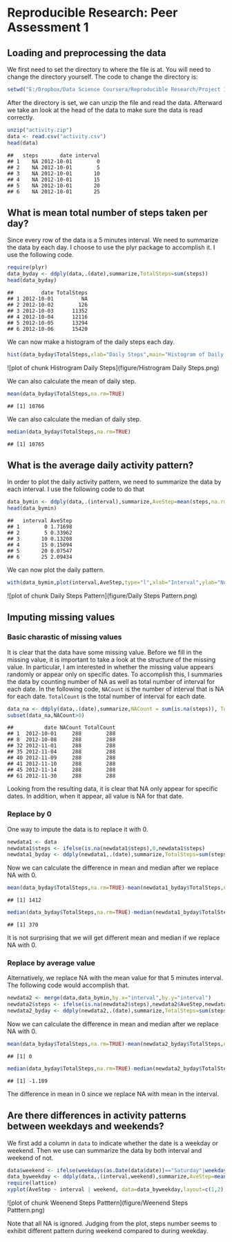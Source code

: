 # Reproducible Research: Peer Assessment 1


## Loading and preprocessing the data
We first need to set the directory to where the file is at. You will need to change the directory yourself. The code to change the directory is:

```r
setwd("E:/Dropbox/Data Science Coursera/Reproducible Research/Project 1/RepData_PeerAssessment1")
```

After the directory is set, we can unzip the file and read the data. Afterward we take an look at the head of the data to make sure the data is read correctly.

```r
unzip("activity.zip")
data <- read.csv("activity.csv")
head(data)
```

```
##   steps       date interval
## 1    NA 2012-10-01        0
## 2    NA 2012-10-01        5
## 3    NA 2012-10-01       10
## 4    NA 2012-10-01       15
## 5    NA 2012-10-01       20
## 6    NA 2012-10-01       25
```

## What is mean total number of steps taken per day?
Since every row of the data is a 5 minutes interval. We need to summarize the data by each day. I choose to use the plyr package to accomplish it. I use the following code.

```r
require(plyr)
data_byday <- ddply(data,.(date),summarize,TotalSteps=sum(steps))
head(data_byday)
```

```
##         date TotalSteps
## 1 2012-10-01         NA
## 2 2012-10-02        126
## 3 2012-10-03      11352
## 4 2012-10-04      12116
## 5 2012-10-05      13294
## 6 2012-10-06      15420
```
We can now make a histogram of the daily steps each day.

```r
hist(data_byday$TotalSteps,xlab="Daily Steps",main="Histogram of Daily Steps")
```

![plot of chunk Histrogram Daily Steps](figure/Histrogram Daily Steps.png) 

We can also calculate the mean of daily step.

```r
mean(data_byday$TotalSteps,na.rm=TRUE)
```

```
## [1] 10766
```

We can also calculate the median of daily step.

```r
median(data_byday$TotalSteps,na.rm=TRUE)
```

```
## [1] 10765
```

## What is the average daily activity pattern?
In order to plot the daily activity pattern, we need to summarize the data by each interval. I use the following code to do that

```r
data_bymin <- ddply(data,.(interval),summarize,AveStep=mean(steps,na.rm=TRUE)) ## remove NA
head(data_bymin)
```

```
##   interval AveStep
## 1        0 1.71698
## 2        5 0.33962
## 3       10 0.13208
## 4       15 0.15094
## 5       20 0.07547
## 6       25 2.09434
```
We can now plot the daily pattern.

```r
with(data_bymin,plot(interval,AveStep,type="l",xlab="Interval",ylab="Number of Steps",main="Daily Steps Pattern"))
```

![plot of chunk Daily Steps Pattern](figure/Daily Steps Pattern.png) 

## Imputing missing values
### Basic charastic of missing values
It is clear that the data have some missing value. Before we fill in the missing value, it is important to take a look at the structure of the missing value. In particular, I am interested in whether the missing value appears randomly or appear only on specific dates. To accomplish this, I summaries the data by counting number of NA as well as total number of interval for each date. In the following code, ```NACount``` is the number of interval that is NA for each date. ```TotalCount``` is the total number of interval for each date.

```r
data_na <- ddply(data,.(date),summarize,NACount = sum(is.na(steps)), TotalCount = length(steps))
subset(data_na,NACount>0)
```

```
##          date NACount TotalCount
## 1  2012-10-01     288        288
## 8  2012-10-08     288        288
## 32 2012-11-01     288        288
## 35 2012-11-04     288        288
## 40 2012-11-09     288        288
## 41 2012-11-10     288        288
## 45 2012-11-14     288        288
## 61 2012-11-30     288        288
```
Looking from the resulting data, it is clear that NA only appear for specific dates. In addition, when it appear, all value is NA for that date.

### Replace by 0
One way to impute the data is to replace it with 0.

```r
newdata1 <- data
newdata1$steps <- ifelse(is.na(newdata1$steps),0,newdata1$steps)
newdata1_byday <- ddply(newdata1,.(date),summarize,TotalSteps=sum(steps))  ## summarize by day
```
Now we can calculate the difference in mean and median after we replace NA with 0.

```r
mean(data_byday$TotalSteps,na.rm=TRUE)-mean(newdata1_byday$TotalSteps,na.rm=TRUE)
```

```
## [1] 1412
```

```r
median(data_byday$TotalSteps,na.rm=TRUE)-median(newdata1_byday$TotalSteps,na.rm=TRUE)
```

```
## [1] 370
```
It is not surprising that we will get different mean and median if we replace NA with 0.

### Replace by average value
Alternatively, we replace NA with the mean value for that 5 minutes interval. The following code would accomplish that.

```r
newdata2 <- merge(data,data_bymin,by.x="interval",by.y="interval")  
newdata2$steps <- ifelse(is.na(newdata2$steps),newdata2$AveStep,newdata2$steps)  ## Replace missing data with average
newdata2_byday <- ddply(newdata2,.(date),summarize,TotalSteps=sum(steps))  ## summarize by day
```
Now we can calculate the difference in mean and median after we replace NA with 0.

```r
mean(data_byday$TotalSteps,na.rm=TRUE)-mean(newdata2_byday$TotalSteps,na.rm=TRUE)  ## Difference in mean
```

```
## [1] 0
```

```r
median(data_byday$TotalSteps,na.rm=TRUE)-median(newdata2_byday$TotalSteps,na.rm=TRUE)  ## Difference in median
```

```
## [1] -1.189
```
The difference in mean in 0 since we replace NA with mean in the interval.

## Are there differences in activity patterns between weekdays and weekends?
We first add a column in ```data``` to indicate whether the date is a weekday or weekend. Then we use can summarize the data by both interval and weekend of not.

```r
data$weekend <- ifelse(weekdays(as.Date(data$date))=="Saturday"|weekdays(as.Date(data$date))=="Sunday","Weekend","Weekday")
data_byweekday <- ddply(data,.(interval,weekend),summarize,AveStep=mean(steps,na.rm=TRUE))  ## summarize by interval and weekend
require(lattice)
xyplot(AveStep ~ interval | weekend, data=data_byweekday,layout=c(1,2),type="l",xlab="Interval",ylab="Number of Steps")
```

![plot of chunk Weenend Steps Patttern](figure/Weenend Steps Patttern.png) 

Note that all NA is ignored. Judging from the plot, steps number seems to exhibit different pattern during weekend compared to during weekday.
